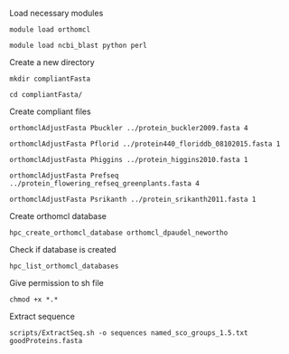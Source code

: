  Load necessary modules
 
 ```module load orthomcl```
 
 ```module load ncbi_blast python perl```
 
 Create a new directory
 
 ```mkdir compliantFasta```
 
 ```cd compliantFasta/ ```
 
 Create compliant files
 
```orthomclAdjustFasta Pbuckler ../protein_buckler2009.fasta 4```
 
```orthomclAdjustFasta Pflorid ../protein440_floriddb_08102015.fasta 1```
 
```orthomclAdjustFasta Phiggins ../protein_higgins2010.fasta 1```
 
```orthomclAdjustFasta Prefseq ../protein_flowering_refseq_greenplants.fasta 4```
 
``` orthomclAdjustFasta Psrikanth ../protein_srikanth2011.fasta 1 ```
 
Create orthomcl database

```hpc_create_orthomcl_database orthomcl_dpaudel_newortho```

Check if database is created

```hpc_list_orthomcl_databases ```

Give permission to sh file

```chmod +x *.*```

Extract sequence

```scripts/ExtractSeq.sh -o sequences named_sco_groups_1.5.txt goodProteins.fasta ```
